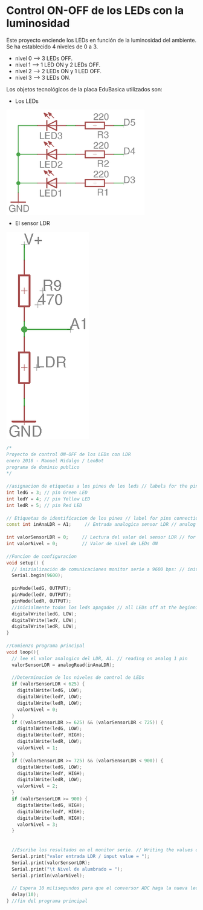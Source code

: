 # Control ON-OFF de los LEDs con la luminosidad

Este proyecto enciende los LEDs en función de la luminosidad del ambiente. Se ha establecido 4 niveles de 0 a 3.
- nivel 0 --> 3 LEDs OFF.
- nivel 1 --> 1 LED ON y 2 LEDs OFF.
- nivel 2 --> 2 LEDs ON y 1 LED OFF.
- nivel 3 --> 3 LEDs ON.

Los objetos tecnológicos de la placa EduBasica utilizados son:
- Los LEDs

<a href="" target="_blank"><img width="366" height="278" border="0" align="center" src="https://github.com/leobotmanuel/ProgramandoObjetosTecnologicos/blob/master/software/arduino/proyectos/img/leds_cirEdubasica.png"/></a>

- El sensor LDR

<a href="" target="_blank"><img width="218" height="549" border="0" align="center" src="https://github.com/leobotmanuel/ProgramandoObjetosTecnologicos/blob/master/software/arduino/proyectos/img/LDR_esqEdubasica.png"/></a>

```cpp
/*
Proyecto de control ON-OFF de los LEDs con LDR 
enero 2018 - Manuel Hidalgo / LeoBot
programa de dominio publico
*/

//asignacion de etiquetas a los pines de los leds // labels for the pins LEDs are connected to
int ledG = 3; // pin Green LED 
int ledY = 4; // pin Yellow LED
int ledR = 5; // pin Red LED

// Etiquetas de identificacion de los pines // label for pins connections
const int inAnaLDR = A1;     // Entrada analogica sensor LDR // analog input for LDR

int valorSensorLDR = 0;     // Lectura del valor del sensor LDR // for reading sensor's value
int valorNivel = 0;         // Valor de nivel de LEDs ON

//Funcion de configuracion
void setup() {    
  // inizialización de comunicaciones monitor serie a 9600 bps: // init communications at 9600 bauds per second
  Serial.begin(9600);            

  pinMode(ledG, OUTPUT);     
  pinMode(ledY, OUTPUT);     
  pinMode(ledR, OUTPUT); 
  //inicialmente todos los leds apagados // all LEDs off at the beginning
  digitalWrite(ledG, LOW);
  digitalWrite(ledY, LOW);
  digitalWrite(ledR, LOW);
}

//Comienzo programa principal
void loop(){
  // lee el valor analogico del LDR, A1. // reading on analog 1 pin
  valorSensorLDR = analogRead(inAnaLDR);            

  //Determinacion de los niveles de control de LEDs
  if (valorSensorLDR < 625) {
    digitalWrite(ledG, LOW);
    digitalWrite(ledY, LOW);
    digitalWrite(ledR, LOW);
    valorNivel = 0;
  }
  if ((valorSensorLDR >= 625) && (valorSensorLDR < 725)) {
    digitalWrite(ledG, LOW);
    digitalWrite(ledY, HIGH);
    digitalWrite(ledR, LOW);
    valorNivel = 1;
  }
  if ((valorSensorLDR >= 725) && (valorSensorLDR < 900)) {
    digitalWrite(ledG, LOW);
    digitalWrite(ledY, HIGH);
    digitalWrite(ledR, LOW);
    valorNivel = 2;
  }
  if (valorSensorLDR >= 900) {
    digitalWrite(ledG, HIGH);
    digitalWrite(ledY, HIGH);
    digitalWrite(ledR, HIGH);
    valorNivel = 3;
  }
  

  //Escribe los resultados en el monitor serie. // Writing the values over serial monitor
  Serial.print("valor entrada LDR / input value = ");  
  Serial.print(valorSensorLDR);      
  Serial.print("\t Nivel de alumbrado = ");      
  Serial.println(valorNivel);   

  // Espera 10 milisegundos para que el conversor ADC haga la nueva lectura // waits 10 ms for the ADC makes a new reading
  delay(10);    
} //fin del programa principal
```

